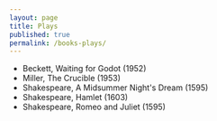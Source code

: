```yaml
---
layout: page
title: Plays
published: true
permalink: /books-plays/
---
```


* Beckett, Waiting for Godot (1952)
* Miller, The Crucible (1953)
* Shakespeare, A Midsummer Night's Dream (1595)
* Shakespeare, Hamlet (1603)
* Shakespeare, Romeo and Juliet (1595)
